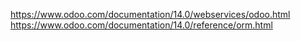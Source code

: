 https://www.odoo.com/documentation/14.0/webservices/odoo.html
https://www.odoo.com/documentation/14.0/reference/orm.html
